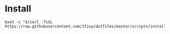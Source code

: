 # Install
```
bash -c "$(curl -fsSL https://raw.githubusercontent.com/ttivy/dotfiles/master/scripts/install.sh)"
```

